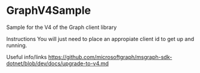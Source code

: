 # GraphV4Sample
Sample for the V4 of the Graph client library

Instructions
You will just need to place an appropiate client id to get up and running.

Useful info/links
https://github.com/microsoftgraph/msgraph-sdk-dotnet/blob/dev/docs/upgrade-to-v4.md
